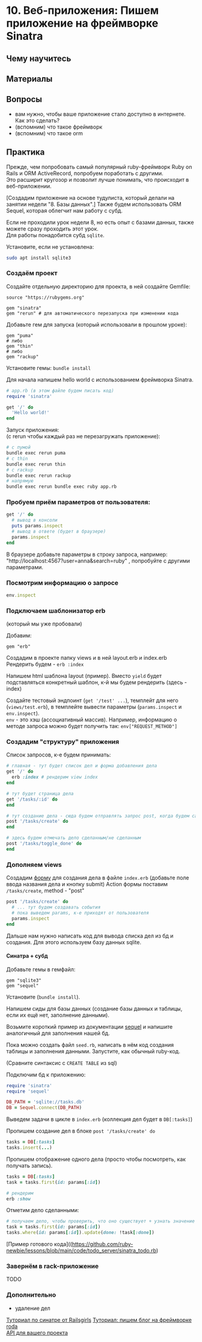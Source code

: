 # 10. Веб-приложения: Пишем приложение на фреймворке Sinatra

## Чему научитесь


## Материалы



## Вопросы

- вам нужно, чтобы ваше приложение стало доступно в интернете. Как это сделать?
- (вспомним) что такое фреймворк
- (вспомним) что такое orm

## Практика

Прежде, чем попробовать самый популярный ruby-фреймворк Ruby on Rails и ORM ActiveRecord, попробуем поработать с другими.  
Это расширит кругозор и позволит лучше понимать, что происходит в веб-приложении.  

[Создадим приложение на основе тудулиста, который делали на занятии недели "8. Базы данных".]
Также будем использовать ORM Sequel, которая облегчит нам работу с субд.

Если не проходили урок недели 8, но есть опыт с базами данных, также можете сразу проходить этот урок.  
Для работы понадобится субд `sqlite`.  

Установите, если не установлена:

```bash
sudo apt install sqlite3
```

### Создаём проект

Создайте отдельную директорию для проекта, в ней создайте Gemfile:

```Gemfile
source "https://rubygems.org"

gem "sinatra"
gem "rerun" # для автоматического перезапуска при изменении кода
```

Добавьте гем для запуска (который использовали в прошлом уроке):

```Gemfile
gem "puma"
# либо
gem "thin"
# либо
gem "rackup"
```

Установите гемы: `bundle install`

Для начала напишем hello world с использованием фреймворка Sinatra.  

```ruby
# app.rb (в этом файле будем писать код)
require 'sinatra'

get '/' do
  'Hello world!'
end
```

Запуск приложения:  
(c rerun чтобы каждый раз не перезагружать приложение):

```bash
# с пумой
bundle exec rerun puma
# c thin
bundle exec rerun thin
# с rackup
bundle exec rerun rackup
# напрямую
bundle exec rerun bundle exec ruby app.rb
```

### Пробуем приём параметров от пользователя:

```ruby
get '/' do
  # вывод в консоли
  puts params.inspect
  # вывод в ответе (будет в браузере)
  params.inspect
end
```

В браузере добавьте параметры в строку запроса, например: "http://localhost:4567?user=anna&search=ruby" , попробуйте с другими параметрами.

### Посмотрим информацию о запросе

```ruby
env.inspect
```

### Подключаем шаблонизатор erb

(который мы уже пробовали)

Добавим:

```Gemfile
gem "erb"
```

Создадим в проекте папку views и в ней layout.erb и index.erb  
Рендерить будем - `erb :index`

Напишем html шаблона layout (пример).
Вместо `yield` будет подставляться конкретный шаблон, к-й мы будем рендерить (здесь - index)

Создайте тестовый эндпоинт (`get '/test' ...`), темплейт для него (`views/test.erb`), в темплейте вывести параметры (`params.inspect` и `env.inspect`).  
`env` - это хэш (ассоциативный массив). Например, информацию о методе запроса можно будет получить так: `env["REQUEST_METHOD"]`

### Создадим "структуру" приложения

Список запросов, к-е будем принимать:

```ruby
# главная - тут будет список дел и форма добавления дела
get '/' do
  erb :index # рендерим view index
end

# тут будет страница дела
get '/tasks/:id' do
end

# тут создание дела - сюда будем отправлять запрос post, когда будем сабмитить форму
post '/tasks/create' do
end

# здесь будем отмечать дело сделанным/не сделанным
post '/tasks/toggle_done' do
end
```

### Дополняем views

Создадим [форму](https://www.w3schools.com/html/html_forms.asp) для создания дела в файле `index.erb`
(добавьте поле ввода названия дела и кнопку submit)
Action формы поставим `/tasks/create`, method - "post"

```ruby
post '/tasks/create' do
  # ... тут будем создавать события
  # пока выведем params, к-е приходят от пользователя
  params.inspect
end
```

Дальше нам нужно написать код для вывода списка дел из бд и создания. Для этого используем базу данных sqlite.

#### Синатра + субд

Добавьте гемы в гемфайл:

```Gemfile
gem "sqlite3"
gem "sequel"
```

Установите (`bundle install`).  

Напишем сиды для базы данных (создание базы данных и таблицы, если их ещё нет, заполнение данными).  

Возьмите короткий пример из документации [sequel](https://github.com/jeremyevans/sequel?tab=readme-ov-file#a-short-example-)
и напишите аналогичный для заполнения нашей бд.  

Пока можно создать файл `seed.rb`, написать в нём код создания таблицы и заполнения данными. Запустите, как обычный ruby-код.

(Сравните синтаксис с `CREATE TABLE` из sql)

Подключим бд к приложению:

```ruby
require 'sinatra'
require 'sequel'

DB_PATH = 'sqlite://tasks.db'
DB = Sequel.connect(DB_PATH)
```

Выведем задачи в цикле в `index.erb` (коллекция дел будет в `DB[:tasks]`)

Пропишем создание дел в блоке `post '/tasks/create' do`

```ruby
tasks = DB[:tasks]
tasks.insert(...)
```

Пропишем отображение одного дела (просто чтобы посмотреть, как получать запись).

```ruby
tasks = DB[:tasks]
task = tasks.first(id: params[:id])

# рендерим
erb :show
```

Отметим дело сделанными:

```ruby
# получаем дело, чтобы проверить, что оно существует + узнать значение done
task = tasks.first(id: params[:id])
tasks.where(id: params[:id]).update(done: !task[:done])
```

[Пример готового кода]((https://github.com/ruby-newbie/lessons/blob/main/code/todo_server/sinatra_todo.rb)

### Завернём в rack-приложение

TODO

### Дополнительно

- удаление дел

[Туториал по синатре от Railsgirls](https://guides.railsgirls.com/sinatra-app)
[Туториал: пишем блог на фреймворке roda](https://mrcook.uk/simple-roda-blog-tutorial)  
[API для вашего проекта](https://dev.to/mukeshkuiry/12-free-and-fun-api-for-your-next-project-5eem)  